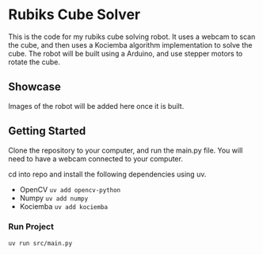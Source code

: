 # Rubiks Cube Solver

This is the code for my rubiks cube solving robot. It uses a webcam to scan the cube, and then uses a Kociemba algorithm implementation to solve the cube. The robot will be built using a Arduino, and use stepper motors to rotate the cube.

## Showcase

Images of the robot will be added here once it is built.

## Getting Started
Clone the repository to your computer, and run the main.py file. You will need to have a webcam connected to your computer.

cd into repo and install the following dependencies using uv.

-   OpenCV `uv add opencv-python`
-   Numpy `uv add numpy`
-   Kociemba `uv add kociemba`

### Run Project

```sh
uv run src/main.py
```
